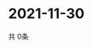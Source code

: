 # 2021-11-30
  共 0条

  <!-- BEGIN -->
  <!-- 最后更新时间Tue Nov 30 2021 09:03:00 GMT+0000 (Coordinated Universal Time) -->
  
  <!-- END -->
  
  